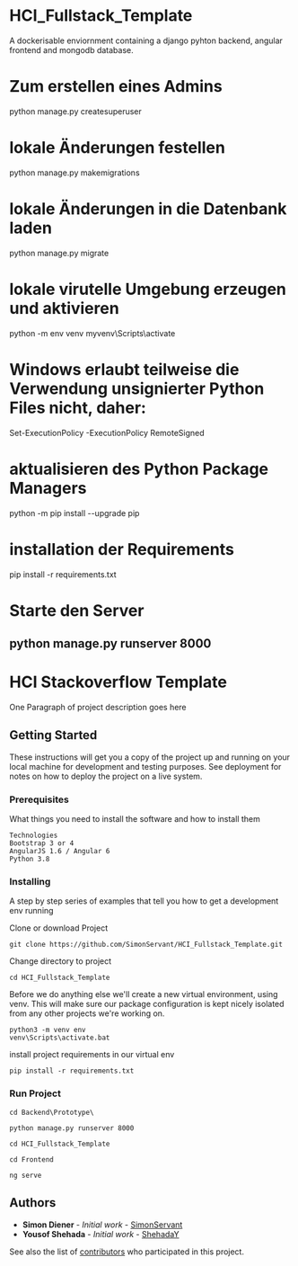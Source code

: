 # HCI_Fullstack_Template
A dockerisable enviornment containing a django pyhton backend, angular frontend and mongodb database.

# Zum erstellen eines Admins
python manage.py createsuperuser

# lokale Änderungen festellen
python manage.py makemigrations

# lokale Änderungen in die Datenbank laden
python manage.py migrate

# lokale virutelle Umgebung erzeugen und aktivieren
python -m env venv
myvenv\Scripts\activate

# Windows erlaubt teilweise die Verwendung unsignierter Python Files nicht, daher:
Set-ExecutionPolicy -ExecutionPolicy RemoteSigned

# aktualisieren des Python Package Managers
python -m pip install --upgrade pip

# installation der Requirements
pip install -r requirements.txt

# Starte den Server
python manage.py runserver 8000
----------------------------------------------------------------------------------------------------------------------
# HCI Stackoverflow Template

One Paragraph of project description goes here

## Getting Started

These instructions will get you a copy of the project up and running on your local machine for development and testing purposes. See deployment for notes on how to deploy the project on a live system.

### Prerequisites

What things you need to install the software and how to install them

```
Technologies
Bootstrap 3 or 4
AngularJS 1.6 / Angular 6
Python 3.8
```

### Installing

A step by step series of examples that tell you how to get a development env running

Clone or download Project

```
git clone https://github.com/SimonServant/HCI_Fullstack_Template.git
```

Change directory to project

```
cd HCI_Fullstack_Template
```

Before we do anything else we'll create a new virtual environment, using venv. This will make sure our package configuration is kept nicely isolated from any other projects we're working on.

```
python3 -m venv env
venv\Scripts\activate.bat
```
install project requirements in our virtual env

```
pip install -r requirements.txt 
```
### Run Project

```
cd Backend\Prototype\

python manage.py runserver 8000

cd HCI_Fullstack_Template

cd Frontend

ng serve
```

## Authors

* **Simon Diener** - *Initial work* - [SimonServant](https://github.com/SimonServant)
* **Yousof Shehada** - *Initial work* - [ShehadaY](https://github.com/ShehadaY)

See also the list of [contributors](https://github.com//SimonServant/HCI_Fullstack_Template/contributors) who participated in this project.

